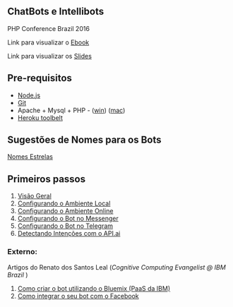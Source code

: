 ## ChatBots e Intellibots

PHP Conference Brazil 2016

Link para visualizar o [Ebook](http://cdn.rawgit.com/jacksonfdam/intellibots/master/ebook.html)

Link para visualizar os [Slides](http://cdn.rawgit.com/jacksonfdam/intellibots/master/slides.html)

## Pre-requisitos

 - [Node.js](https://nodejs.org/en/)
 - [Git](https://git-scm.com/)
 - Apache + Mysql + PHP - ([win](https://www.apachefriends.org/index.html)) ([mac](https://www.mamp.info/en/))
 - [Heroku toolbelt](https://devcenter.heroku.com/articles/heroku-cli)

## Sugestões de Nomes para os Bots
[Nomes Estrelas](https://pt.wikipedia.org/wiki/Lista_de_nomes_tradicionais_de_estrelas)

## Primeiros passos

 1. [Visão Geral](ebook.md)
 2. [Configurando o Ambiente Local](Ngrok.md)
 3. [Configurando o Ambiente Online](heroku.md)
 4. [Configurando o Bot no Messenger](Facebook.md)
 5. [Configurando o Bot no Telegram](Telegram.md)
 6. [Detectando Intenções com o API.ai](api.md)



### Externo:
Artigos do Renato dos Santos Leal (*Cognitive Computing Evangelist @ IBM Brazil* )

 1.  [ Como criar o bot utilizando o Bluemix (PaaS da IBM)](https://medium.com/as-m%C3%A1quinas-que-pensam/criando-chat-bots-no-facebook-com-o-ibm-watson-351df84e653d)
 2. [Como integrar o seu bot com o Facebook](https://medium.com/as-m%C3%A1quinas-que-pensam/criando-chat-bots-no-facebook-com-o-ibm-watson-parte-2-a-integra%C3%A7%C3%A3o-c12ba2af7e8a#.kyzqd7f7v) 

